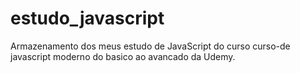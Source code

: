 # estudo_javascript
Armazenamento dos meus estudo de JavaScript do curso  curso-de javascript moderno do basico ao avancado da Udemy.
